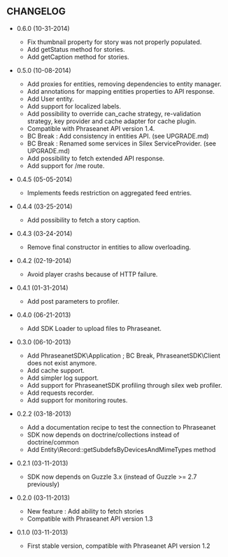 CHANGELOG
---------
* 0.6.0 (10-31-2014)

  * Fix thumbnail property for story was not properly populated.
  * Add getStatus method for stories.
  * Add getCaption method for stories.

* 0.5.0 (10-08-2014)

  * Add proxies for entities, removing dependencies to entity manager.
  * Add annotations for mapping entities properties to API response.
  * Add User entity.
  * Add support for localized labels.
  * Add possibility to override can_cache strategy, re-validation strategy, key provider and
    cache adapter for cache plugin.
  * Compatible with Phraseanet API version 1.4.
  * BC Break : Add consistency in entities API. (see UPGRADE.md)
  * BC Break : Renamed some services in Silex ServiceProvider. (see UPGRADE.md)
  * Add possibility to fetch extended API response.
  * Add support for /me route.

* 0.4.5 (05-05-2014)

  * Implements feeds restriction on aggregated feed entries.

* 0.4.4 (03-25-2014)

  * Add possibility to fetch a story caption.

* 0.4.3 (03-24-2014)

  * Remove final constructor in entities to allow overloading.

* 0.4.2 (02-19-2014)

  * Avoid player crashs because of HTTP failure.

* 0.4.1 (01-31-2014)

  * Add post parameters to profiler.

* 0.4.0 (06-21-2013)

  * Add SDK Loader to upload files to Phraseanet.

* 0.3.0 (06-10-2013)

  * Add PhraseanetSDK\Application ; BC Break, PhraseanetSDK\Client does not
    exist anymore.
  * Add cache support.
  * Add simpler log support.
  * Add support for PhraseanetSDK profiling through silex web profiler.
  * Add requests recorder.
  * Add support for monitoring routes.

* 0.2.2 (03-18-2013)

  * Add a documentation recipe to test the connection to Phraseanet
  * SDK now depends on doctrine/collections instead of doctrine/common
  * Add Entity\Record::getSubdefsByDevicesAndMimeTypes method

* 0.2.1 (03-11-2013)

  * SDK now depends on Guzzle 3.x (instead of Guzzle >= 2.7 previously)

* 0.2.0 (03-11-2013)

  * New feature : Add ability to fetch stories
  * Compatible with Phraseanet API version 1.3

* 0.1.0 (03-11-2013)

  * First stable version, compatible with Phraseanet API version 1.2
